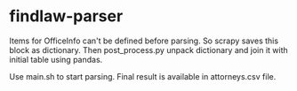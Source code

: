 # findlaw-parser

Items for OfficeInfo can't be defined before parsing.
So scrapy saves this block as dictionary. Then post_process.py unpack dictionary and join it with initial table using pandas.


Use main.sh to start parsing.
Final result is available in attorneys.csv file.

